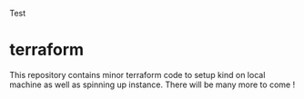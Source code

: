 Test
# terraform
This repository contains minor terraform code to setup kind on local machine as well as spinning up instance. There will be many more to come !
